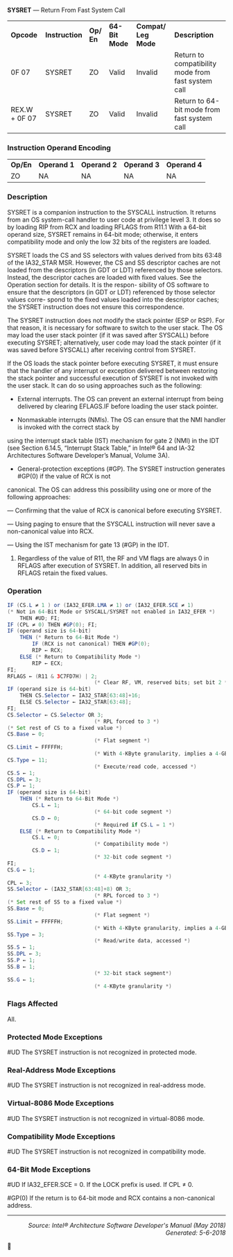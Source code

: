 <b>SYSRET</b> — Return From Fast System Call
<table>
	<tr>
		<td><b>Opcode</b></td>
		<td><b>Instruction</b></td>
		<td><b>Op/ En</b></td>
		<td><b>64-Bit Mode</b></td>
		<td><b>Compat/ Leg Mode</b></td>
		<td><b>Description</b></td>
	</tr>
	<tr>
		<td>0F 07</td>
		<td>SYSRET</td>
		<td>ZO</td>
		<td>Valid</td>
		<td>Invalid</td>
		<td>Return to compatibility mode from fast system call</td>
	</tr>
	<tr>
		<td>REX.W + 0F 07</td>
		<td>SYSRET</td>
		<td>ZO</td>
		<td>Valid</td>
		<td>Invalid</td>
		<td>Return to 64-bit mode from fast system call</td>
	</tr>
</table>


### Instruction Operand Encoding
<table>
	<tr>
		<td><b>Op/En</b></td>
		<td><b>Operand 1</b></td>
		<td><b>Operand 2</b></td>
		<td><b>Operand 3</b></td>
		<td><b>Operand 4</b></td>
	</tr>
	<tr>
		<td>ZO</td>
		<td>NA</td>
		<td>NA</td>
		<td>NA</td>
		<td>NA</td>
	</tr>
</table>


### Description
SYSRET is a companion instruction to the SYSCALL instruction. It returns from an OS system-call handler to user
code at privilege level 3. It does so by loading RIP from RCX and loading RFLAGS from R11.1 With a 64-bit operand
size, SYSRET remains in 64-bit mode; otherwise, it enters compatibility mode and only the low 32 bits of the registers
 are loaded.

SYSRET loads the CS and SS selectors with values derived from bits 63:48 of the IA32_STAR MSR. However, the CS
and SS descriptor caches are not loaded from the descriptors (in GDT or LDT) referenced by those selectors.
Instead, the descriptor caches are loaded with fixed values. See the Operation section for details. It is the respon-
sibility of OS software to ensure that the descriptors (in GDT or LDT) referenced by those selector values corre-
spond to the fixed values loaded into the descriptor caches; the SYSRET instruction does not ensure this
correspondence.

The SYSRET instruction does not modify the stack pointer (ESP or RSP). For that reason, it is necessary for software
to switch to the user stack. The OS may load the user stack pointer (if it was saved after SYSCALL) before executing
SYSRET; alternatively, user code may load the stack pointer (if it was saved before SYSCALL) after receiving control
from SYSRET.

If the OS loads the stack pointer before executing SYSRET, it must ensure that the handler of any interrupt or
exception delivered between restoring the stack pointer and successful execution of SYSRET is not invoked with the
user stack. It can do so using approaches such as the following:

 * External interrupts. The OS can prevent an external interrupt from being delivered by clearing EFLAGS.IF
before loading the user stack pointer.

 *  Nonmaskable interrupts (NMIs). The OS can ensure that the NMI handler is invoked with the correct stack by

using the interrupt stack table (IST) mechanism for gate 2 (NMI) in the IDT (see Section 6.14.5, “Interrupt
Stack Table,” in Intel® 64 and IA-32 Architectures Software Developer’s Manual, Volume 3A).

 *  General-protection exceptions (\#GP). The SYSRET instruction generates \#GP(0) if the value of RCX is not

canonical. The OS can address this possibility using one or more of the following approaches:

— Confirming that the value of RCX is canonical before executing SYSRET.

— Using paging to ensure that the SYSCALL instruction will never save a non-canonical value into RCX.

— Using the IST mechanism for gate 13 (\#GP) in the IDT.

1. Regardless of the value of R11, the RF and VM flags are always 0 in RFLAGS after execution of SYSRET. In addition, all reserved bits
in RFLAGS retain the fixed values.

### Operation

```java
IF (CS.L ≠ 1 ) or (IA32_EFER.LMA ≠ 1) or (IA32_EFER.SCE ≠ 1)
(* Not in 64-Bit Mode or SYSCALL/SYSRET not enabled in IA32_EFER *)
    THEN #UD; FI;
IF (CPL ≠ 0) THEN #GP(0); FI;
IF (operand size is 64-bit) 
    THEN (* Return to 64-Bit Mode *)
        IF (RCX is not canonical) THEN #GP(0);
        RIP ← RCX;
    ELSE (* Return to Compatibility Mode *)
        RIP ← ECX;
FI;
RFLAGS ← (R11 & 3C7FD7H) | 2;
                            (* Clear RF, VM, reserved bits; set bit 2 *)
IF (operand size is 64-bit) 
    THEN CS.Selector ← IA32_STAR[63:48]+16;
    ELSE CS.Selector ← IA32_STAR[63:48];
FI;
CS.Selector ← CS.Selector OR 3;
                            (* RPL forced to 3 *)
(* Set rest of CS to a fixed value *)
CS.Base ← 0;
                            (* Flat segment *)
CS.Limit ← FFFFFH;
                            (* With 4-KByte granularity, implies a 4-GByte limit *)
CS.Type ← 11;
                            (* Execute/read code, accessed *)
CS.S ← 1;
CS.DPL ← 3;
CS.P ← 1;
IF (operand size is 64-bit) 
    THEN (* Return to 64-Bit Mode *)
        CS.L ← 1;
                            (* 64-bit code segment *)
        CS.D ← 0;
                            (* Required if CS.L = 1 *)
    ELSE (* Return to Compatibility Mode *)
        CS.L ← 0;
                            (* Compatibility mode *)
        CS.D ← 1;
                            (* 32-bit code segment *)
FI;
CS.G ← 1;
                            (* 4-KByte granularity *)
CPL ← 3;
SS.Selector ← (IA32_STAR[63:48]+8) OR 3;
                            (* RPL forced to 3 *)
(* Set rest of SS to a fixed value *)
SS.Base ← 0;
                            (* Flat segment *)
SS.Limit ← FFFFFH;
                            (* With 4-KByte granularity, implies a 4-GByte limit *)
SS.Type ← 3;
                            (* Read/write data, accessed *)
SS.S ← 1;
SS.DPL ← 3;
SS.P ← 1;
SS.B ← 1;
                            (* 32-bit stack segment*)
SS.G ← 1;
                            (* 4-KByte granularity *)
```
### Flags Affected
All.

### Protected Mode Exceptions

<p>#UD
The SYSRET instruction is not recognized in protected mode.

### Real-Address Mode Exceptions
<p>#UD
The SYSRET instruction is not recognized in real-address mode.

### Virtual-8086 Mode Exceptions

<p>#UD
The SYSRET instruction is not recognized in virtual-8086 mode.

### Compatibility Mode Exceptions

<p>#UD
The SYSRET instruction is not recognized in compatibility mode.

### 64-Bit Mode Exceptions

<p>#UD
If IA32_EFER.SCE = 0.
If the LOCK prefix is used.
If CPL ≠ 0.
<p>#GP(0)
If the return is to 64-bit mode and RCX contains a non-canonical address.

 --- 
<p align="right"><i>Source: Intel® Architecture Software Developer's Manual (May 2018)<br>Generated: 5-6-2018</i></p>
